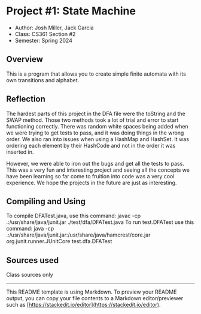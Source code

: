 # Project #1: State Machine

* Author: Josh Miller, Jack Garcia
* Class: CS361 Section #2
* Semester: Spring 2024

## Overview

This is a program that allows you to create simple finite automata with its own transitions and alphabet.

## Reflection

The hardest parts of this project in the DFA file were the toString and the SWAP method. Those two methods took a lot 
of trial and error to start functioning correctly. There was random white spaces being added when we were trying to get 
tests to pass, and it was doing things in the wrong order. We also ran into issues when using a HashMap and HashSet. It
was ordering each element by their HashCode and not in the order it was inserted in.
    
However, we were able to iron out the bugs and get all the tests to pass. This was a very fun and interesting project 
and seeing all the concepts we have been learning so far come to fruition into code was a very cool experience. 
We hope the projects in the future are just as interesting.

## Compiling and Using

To compile DFATest.java, use this command: javac -cp .:/usr/share/java/junit.jar ./test/dfa/DFATest.java
To run test.DFATest use this command: 
java -cp .:/usr/share/java/junit.jar:/usr/share/java/hamcrest/core.jar org.junit.runner.JUnitCore test.dfa.DFATest

## Sources used

Class sources only

----------
This README template is using Markdown. To preview your README output,
you can copy your file contents to a Markdown editor/previewer such
as [https://stackedit.io/editor](https://stackedit.io/editor).